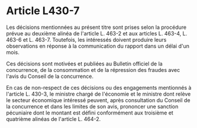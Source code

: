 # Article L430-7

Les décisions mentionnées au présent titre sont prises selon la procédure prévue au deuxième alinéa de l'article L. 463-2 et aux articles L. 463-4, L. 463-6 et L. 463-7. Toutefois, les intéressés doivent produire leurs observations en réponse à la communication du rapport dans un délai d'un mois.

Ces décisions sont motivées et publiées au Bulletin officiel de la concurrence, de la consommation et de la répression des fraudes avec l'avis du Conseil de la concurrence.

En cas de non-respect de ces décisions ou des engagements mentionnés à l'article L. 430-3, le ministre chargé de l'économie et le ministre dont relève le secteur économique intéressé peuvent, après consultation du Conseil de la concurrence et dans les limites de son avis, prononcer une sanction pécuniaire dont le montant est défini conformément aux troisième et quatrième alinéas de l'article L. 464-2.
